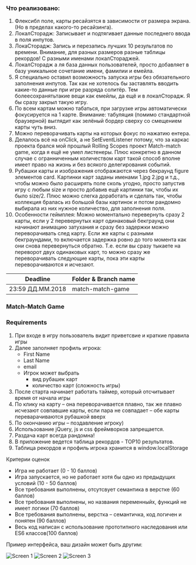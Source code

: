 ﻿### Что реализовано:
1. Флексибл поле, карты ресайзятся в зависимости от размера экрана. (Но в пределах какого-то ресайзинга).
2. ЛокалСторадж: Записывает и подтягивает данные последнего ввода в поля инпутов.
3. ЛокаСторадж: Запись и перезапись лучших 10 результатов по времени. Внимание, для разных размеров разные таблицы рекордов! С разными именами локалСтораджей.
4. ЛокалСторадж а ля база данных пользователей, просто добавляет в базу уникальное сочетание имени, фамилии и емейла.
5. Я специально оставил возможность запуска игры без обязательного заполнения инпутов. Так как не хотелось бы заставлять вводить какие-то данные при игре разряда солитёр. Тем болеесохранятьтакие вещи как емейлы, да ещё и в локалСторадж. Я бы сразу закрыл такую игру.
6. По всем картам можно табаться, при загрузке игры автоматически фокусируется на 1 карте. Внимание: табуляция (помимо стандартной браузерной) выглядит как зелёный бордер сверху со смещением карты чуть вниз.
7. Можно переворачивать карты на которых фокус по нажатию ентера.
8. Делалось всё на onClick, а не SetEventListener потому, что за каркас проекта брался мой прошлый Rolling Scopes проект Match-match game, когда я ещё не умел листенеры. Плюс конкретно в данном случае с огранниченным количеством карт такой способ вполне имеет право на жизнь и без всякого делегирования событий.
9. Рубашки карты и изображения отображаются через бекраунд figure элементов card. Картинки карт заданы именами 1.jpg 2.jpg и т.д., чтобы можно было расширять поле сколь угодно, просто запустив игру с любым size и просто добавив ещё картинки так, чтобы их было size/2. Плюс можно слегка доработать и сделать так, чтобы коллекция бралась из большой базы картинок и потом рандомно выбирала из них нужное количество, для заполнения поля.
10. Особенности геймплея: Можно моментально перевернуть сразу 2 карты, если у 2 перевернутых карт одинаковый бекграунд они начинают анимацию затухания и сразу без задержки можно переворачивать след карту. Если же карты с разными бекграундами, то включается задержка ровно до того момента как они снова перевернуться обратно. Т.е. если вы сразу тыкаете на переворот двух одинаковых карт, то можно сразу же переворачивать следующие карты, пока эти карты переворачиваются и исчезают.


| Deadline  | Folder & Branch name |
|-----------|-------------|
| 23:59 ДД.ММ.2018 | match-match-game |

### Match-Match Game 

### Requirements

1. При входе в игру пользователь видит приветсвие и краткие правила игры
2. Далее заполняет профиль игрока:
    - First Name
    - Last Name
    - email
    - Игрок может выбрать
       - вид рубашек карт
       - количество карт (сложность игры)
3.  После старта начинает работать таймер, который отсчитывает время от начала игры
4.  По клику на карту – она переворачивается плавно, так же плавно исчезают совпавшие карты, если пара не совпадает – обе карты переварачиваются рубашкой вверх
5.  По окончанию игры – поздавление игроку)
6.  Использование jQuery, js и css фреймворков запрещается.
7.  Раздача карт всегда рандомна!
8.  В приложение ведется таблица рекордов - ТОP10 результатов.
9.  Таблица рекордов и профиль игрока хранится в window.localStorage
 
 
Критерии оценок
  * Игра не работает (0 - 10 баллов)
  * Игра запускается, но не работает хотя бы одно из предыдущих условий (10 - 50 баллов)
  * Все требования выполнены, отсутсвует семантика в верстке (60 баллов)
  * Все требования выполнены, но названия переменныйх, функций не имеет логики (70 баллов)
  * Все требования выполнены, верстка – семантичка, код логичен и понятен (90 баллов)
  * Весь код написан с использование прототипного наследования или ES6 классов(100 баллов)

Пример интерфейса, ваш дизайн может быть другим:

![Screen 1](http://rolling-scopes-school.github.io/tasks/images/match-match-game/image001.jpg)
![Screen 2](http://rolling-scopes-school.github.io/tasks/images/match-match-game/image002.jpg)
![Screen 3](http://rolling-scopes-school.github.io/tasks/images/match-match-game/image003.jpg)